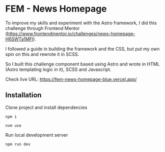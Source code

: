 # FEM - News Homepage

To improve my skills and experiment with the Astro framework, I did this challenge through Frontend Mentor (https://www.frontendmentor.io/challenges/news-homepage-H6SWTa1MFl).

I followed a guide in building the framework and the CSS, but put my own spin on this and rewrote it in SCSS.

So I built this challenge component based using Astro and wrote in HTML (Astro templating logic in it), SCSS and Javascript.

Check live URL: https://fem-news-homepage-blue.vercel.app/

## Installation

Clone project and install dependencies

```
npm i
```

```
nvm use
```

Run local development server

```
npm run dev
```
